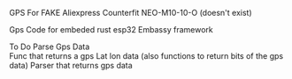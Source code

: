 GPS For FAKE Aliexpress Counterfit NEO-M10-10-O (doesn't exist)

Gps Code for embeded rust esp32 Embassy framework 

To Do 
Parse Gps Data  
Func that returns a gps Lat lon data (also functions to return bits of the gps data)
Parser that returns gps data

